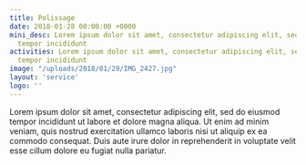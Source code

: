```yaml
---
title: Polissage
date: 2018-01-28 00:00:00 +0000
mini_desc: Lorem ipsum dolor sit amet, consectetur adipiscing elit, sed do eiusmod
  tempor incididunt
activities: Lorem ipsum dolor sit amet, consectetur adipiscing elit, sed do eiusmod
  tempor incididunt
image: "/uploads/2018/01/29/IMG_2427.jpg"
layout: 'service'
logo: ''
---
```

Lorem ipsum dolor sit amet, consectetur adipiscing elit, sed do eiusmod tempor incididunt ut labore et dolore magna aliqua. Ut enim ad minim veniam, quis nostrud exercitation ullamco laboris nisi ut aliquip ex ea commodo consequat. Duis aute irure dolor in reprehenderit in voluptate velit esse cillum dolore eu fugiat nulla pariatur.